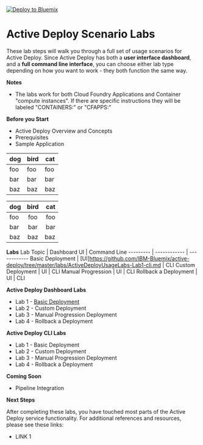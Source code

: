 [![Deploy to Bluemix](https://bluemix.net/deploy/button.png)](https://bluemix.net/deploy?repository=https://github.com/IBM-Bluemix/active-deploy-lab)

# Active Deploy Scenario Labs

These lab steps will walk you through a full set of usage scenarios for Active Deploy. Since Active Deploy has both a **user interface dashboard**, and a **full command line interface**, you can choose either lab type depending on how you want to work - they both function the same way.


**Notes**
* The labs work for both Cloud Foundry Applications and Container "compute instances". If there are specific instructions they will be labeled "CONTAINERS:" or "CFAPPS:"

**Before you Start**
* Active Deploy Overview and Concepts
* Prerequisites
* Sample Application

dog | bird | cat
----|------|----
foo | foo  | foo
bar | bar  | bar
baz | baz  | baz

dog | bird | cat
:-- | :--: | --:
foo | foo  | foo
bar | bar  | bar
baz | baz  | baz

**Labs**
Lab Topic | Dashboard UI | Command Line
--------- | ------------ | ------------
Basic Deployment | [UI]https://github.com/IBM-Bluemix/active-deploy/tree/master/labs/ActiveDeployUsageLabs-Lab1-cli.md | CLI
Custom Deployment | UI | CLI
Manual Progression | UI | CLI
Rollback a Deployment | UI | CLI

**Active Deploy Dashboard Labs**
* Lab 1 - [Basic Deployment](https://github.com/IBM-Bluemix/active-deploy/tree/master/labs/ActiveDeployUsageLabs-Lab1-cli.md)
* Lab 2 - Custom Deployment
* Lab 3 - Manual Progression Deployment
* Lab 4 - Rollback a Deployment

**Active Deploy CLI Labs**
* Lab 1 - Basic Deployment
* Lab 2 - Custom Deployment
* Lab 3 - Manual Progression Deployment
* Lab 4 - Rollback a Deployment

**Coming Soon**
* Pipeline Integration

**Next Steps**

After completing these labs, you have touched most parts of the Active Deploy service functionality. For additional references and resources, please see these links:

* LINK 1
